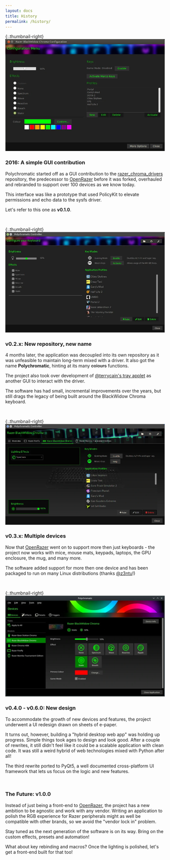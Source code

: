 ```yaml
---
layout: docs
title: History
permalink: /history/
---
```


{:.thumbnail-right}
![Screenshot of v0.1.0](/images/history/v0.1.0.webp)


### 2016: A simple GUI contribution

Polychromatic started off as a GUI contribution to the [razer_chroma_drivers]
repository, the predecessor to [OpenRazer]
before it was forked, overhauled and rebranded to support over 100 devices
as we know today.

This interface was like a prototype that used PolicyKit to elevate permissions
and echo data to the sysfs driver.

Let's refer to this one as **v0.1.0**.

<br>

{:.thumbnail-right}
![Screenshot of v0.2.3](/images/history/v0.2.3.webp)


### v0.2.x: New repository, new name

4 months later, the application was decoupled into its own repository as
it was unfeasible to maintain long-term mixed with a driver. It also got the
name **Polychromatic**, hinting at its many ~~colours~~ functions.

The project also took over development of [@terrycain's tray applet](https://github.com/pez2001/razer_chroma_drivers/blob/36af371c9b8a95e53f9a012f9ec402e2f2a367a5/gui/tray_applet/razer_tray_applet.py)
as another GUI to interact with the driver.

The software has had small, incremental improvements over the years, but
still drags the legacy of being built around the BlackWidow Chroma keyboard.

<br>

{:.thumbnail-right}
![Screenshot of v0.3.12](/images/history/v0.3.12.webp)


### v0.3.x: Multiple devices

Now that [OpenRazer] went on to support more then just keyboards - the project
now works with mice, mouse mats, keypads, laptops, the GPU enclosure, the mug,
and many more.

The software added support for more then one device and
has been packaged to run on many Linux distributions (thanks [@z3ntu](https://github.com/z3ntu)!)

<br>


[OpenRazer]: https://github.com/openrazer/openrazer
[razer_chroma_drivers]: https://github.com/pez2001/razer_chroma_drivers



{:.thumbnail-right}
![Screenshot of v0.4.0](/images/history/v0.6.0.webp)


### v0.4.0 - v0.6.0: New design

To accommodate the growth of new devices and features, the project underwent
a UI redesign drawn on sheets of e-paper.

It turns out, however, building a "hybrid desktop web app" was holding up progress.
Simple things took ages to design and look good. After a couple of rewrites,
it still didn't feel like it could be a scalable application with clean code.
It was still a weird hybrid of web technologies mixed with Python after all!

The third rewrite ported to PyQt5, a well documented cross-platform UI framework
that lets us focus on the logic and new features.

<br>


### The Future: v1.0.0

Instead of just being a front-end to [OpenRazer], the project has a new ambition
to be agnostic and work with any vendor. Writing an application to polish the
RGB experience for Razer peripherals might as well be compatible with other brands,
so we avoid the "vendor lock in" problem.

Stay tuned as the next generation of the software is on its way. Bring
on the custom effects, presets and automation!

What about key rebinding and macros? Once the lighting is polished, let's
get a front-end built for that too!
